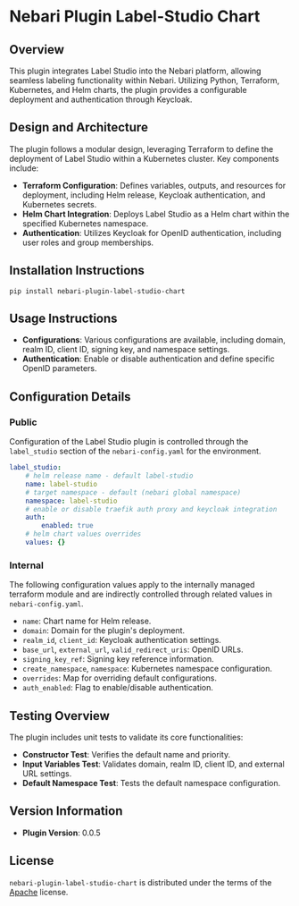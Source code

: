 
# Nebari Plugin Label-Studio Chart

## Overview
This plugin integrates Label Studio into the Nebari platform, allowing seamless labeling functionality within Nebari. Utilizing Python, Terraform, Kubernetes, and Helm charts, the plugin provides a configurable deployment and authentication through Keycloak.

## Design and Architecture
The plugin follows a modular design, leveraging Terraform to define the deployment of Label Studio within a Kubernetes cluster. Key components include:
- **Terraform Configuration**: Defines variables, outputs, and resources for deployment, including Helm release, Keycloak authentication, and Kubernetes secrets.
- **Helm Chart Integration**: Deploys Label Studio as a Helm chart within the specified Kubernetes namespace.
- **Authentication**: Utilizes Keycloak for OpenID authentication, including user roles and group memberships.

## Installation Instructions


```console
pip install nebari-plugin-label-studio-chart
```


## Usage Instructions
- **Configurations**: Various configurations are available, including domain, realm ID, client ID, signing key, and namespace settings.
- **Authentication**: Enable or disable authentication and define specific OpenID parameters.

## Configuration Details

### Public
Configuration of the Label Studio plugin is controlled through the `label_studio` section of the `nebari-config.yaml` for the environment.

``` yaml
label_studio:
    # helm release name - default label-studio
    name: label-studio
    # target namespace - default (nebari global namespace)
    namespace: label-studio
    # enable or disable traefik auth proxy and keycloak integration
    auth:
        enabled: true
    # helm chart values overrides
    values: {}
```

### Internal
The following configuration values apply to the internally managed terraform module and are indirectly controlled through related values in `nebari-config.yaml`.

- `name`: Chart name for Helm release.
- `domain`: Domain for the plugin's deployment.
- `realm_id`, `client_id`: Keycloak authentication settings.
- `base_url`, `external_url`, `valid_redirect_uris`: OpenID URLs.
- `signing_key_ref`: Signing key reference information.
- `create_namespace`, `namespace`: Kubernetes namespace configuration.
- `overrides`: Map for overriding default configurations.
- `auth_enabled`: Flag to enable/disable authentication.

## Testing Overview

The plugin includes unit tests to validate its core functionalities:

- **Constructor Test**: Verifies the default name and priority.
- **Input Variables Test**: Validates domain, realm ID, client ID, and external URL settings.
- **Default Namespace Test**: Tests the default namespace configuration.

## Version Information
- **Plugin Version**: 0.0.5

## License

`nebari-plugin-label-studio-chart` is distributed under the terms of the [Apache](./LICENSE.md) license.